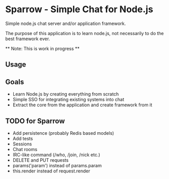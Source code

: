 Sparrow - Simple Chat for Node.js
=======================

Simple node.js chat server and/or application framework.

The purpose of this application is to learn node.js, not necessarily to do the best framework ever.

** Note: This is work in progress **

Usage
-----

Goals
-----
* Learn Node.js by creating everything from scratch
* Simple SSO for integrating existing systems into chat
* Extract the core from the application and create framework from it

TODO for Sparrow
----------------
* Add persistence (probably Redis based models)
* Add tests
* Sessions
* Chat rooms
* IRC-like command (/who, /join, /nick etc.)
* DELETE and PUT requests
* params('param') instead of params.param
* this.render instead of request.render